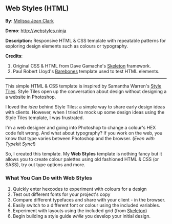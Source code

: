 ## Web Styles (HTML)
**By**: [Melissa Jean Clark](http://melissajclark.ca)

**Demo**: http://webstyles.ninja

**Description:** Responsive HTML & CSS template with repeatable patterns for exploring design elements such as colours or typography. 

**Credits**:

1. Original CSS & HTML from Dave Gamache's [Skeleton](http://www.getskeleton.com/) framework.
2. Paul Robert Lloyd's [Barebones](http://barebones.paulrobertlloyd.com/) template used to test HTML elements.

*****

This simple HTML & CSS template is inspired by Samantha Warren's [Style Tiles](http://styletil.es/). Style Tiles open up the conversation about design without designing a a website in Photoshop. 

I loved the *idea* behind Style Tiles: a simple way to share early design ideas with clients. However, when I tried to mock up some design ideas using the Style Tiles template, I was frustrated. 

I'm a web designer and going into Photoshop to change a colour's HEX code felt wrong. And what about typography? If you work on the web, you know that type varies between Photoshop and the browser. (*Even with Typekit Sync!*)

So, I created this template. My **Web Styles** template is nothing fancy but it allows you to create colour palettes using old fashioned HTML & CSS (or SASS), try out type options and more. 

### What You Can Do with Web Styles 

1. Quickly enter hexcodes to experiment with colours for a design
2. Test out different fonts for your project's copy
3. Compare different typefaces and share with your client - in the browser.
4. Easily switch to a different font or colour using the included variables. 
5. Experiment with layouts using the included grid (from [Skeleton](http://www.getskeleton.com/))
6. Begin building a style guide *while* you develop your initial design.


